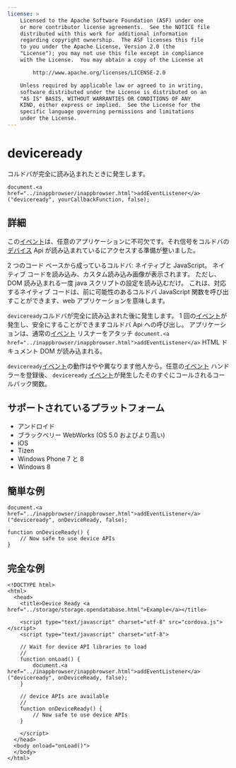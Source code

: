 ```yaml
---
license: >
    Licensed to the Apache Software Foundation (ASF) under one
    or more contributor license agreements.  See the NOTICE file
    distributed with this work for additional information
    regarding copyright ownership.  The ASF licenses this file
    to you under the Apache License, Version 2.0 (the
    "License"); you may not use this file except in compliance
    with the License.  You may obtain a copy of the License at

        http://www.apache.org/licenses/LICENSE-2.0

    Unless required by applicable law or agreed to in writing,
    software distributed under the License is distributed on an
    "AS IS" BASIS, WITHOUT WARRANTIES OR CONDITIONS OF ANY
    KIND, either express or implied.  See the License for the
    specific language governing permissions and limitations
    under the License.
---
```


# deviceready

コルドバが完全に読み込まれたときに発生します。

    document.<a href="../inappbrowser/inappbrowser.html">addEventListener</a>("deviceready", yourCallbackFunction, false);
    

## 詳細

この<a href="events.html">イベント</a>は、任意のアプリケーションに不可欠です。それ信号をコルドバの<a href="../device/device.html">デバイス</a> Api が読み込まれているにアクセスする準備が整いました。

2 つのコード ベースから成っているコルドバ: ネイティブと JavaScript。 ネイティブ コードを読み込み、カスタム読み込み画像が表示されます。 ただし、DOM 読み込まれる一度 java スクリプトの設定を読み込むだけ。 これは、対応するネイティブ コードは、前に可能性のあるコルドバ JavaScript 関数を呼び出すことができます、web アプリケーションを意味します。

`deviceready`コルドバが完全に読み込まれた後に発生します。 1 回の<a href="events.html">イベント</a>が発生し、安全にすることができますコルドバ Api への呼び出し。 アプリケーションは、通常の<a href="events.html">イベント</a> リスナーをアタッチ `document.<a href="../inappbrowser/inappbrowser.html">addEventListener</a>` HTML ドキュメント DOM が読み込まれる。

`deviceready`<a href="events.html">イベント</a>の動作はやや異なります他人から。任意の<a href="events.html">イベント</a> ハンドラーを登録後、 `deviceready` <a href="events.html">イベント</a>が発生したそのすぐにコールされるコールバック関数。

## サポートされているプラットフォーム

*   アンドロイド
*   ブラックベリー WebWorks (OS 5.0 およびより高い)
*   iOS
*   Tizen
*   Windows Phone 7 と 8
*   Windows 8

## 簡単な例

    document.<a href="../inappbrowser/inappbrowser.html">addEventListener</a>("deviceready", onDeviceReady, false);
    
    function onDeviceReady() {
        // Now safe to use device APIs
    }
    

## 完全な例

    <!DOCTYPE html>
    <html>
      <head>
        <title>Device Ready <a href="../storage/storage.opendatabase.html">Example</a></title>
    
        <script type="text/javascript" charset="utf-8" src="cordova.js"></script>
        <script type="text/javascript" charset="utf-8">
    
        // Wait for device API libraries to load
        //
        function onLoad() {
            document.<a href="../inappbrowser/inappbrowser.html">addEventListener</a>("deviceready", onDeviceReady, false);
        }
    
        // device APIs are available
        //
        function onDeviceReady() {
            // Now safe to use device APIs
        }
    
        </script>
      </head>
      <body onload="onLoad()">
      </body>
    </html>